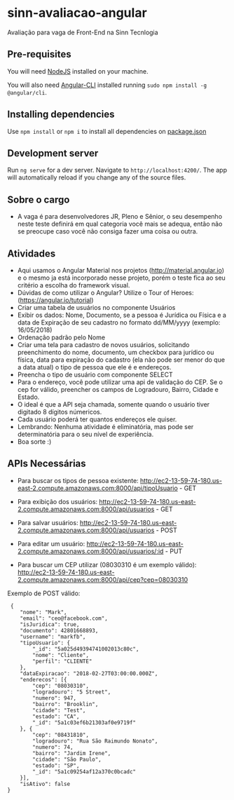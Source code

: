 
# sinn-avaliacao-angular
Avaliação  para vaga de Front-End na Sinn Tecnlogia
  

## Pre-requisites

You will need [NodeJS](https://nodejs.org/en/) installed on your machine.

  

You will also need [Angular-CLI](https://cli.angular.io/) installed running `sudo npm install -g @angular/cli`.

  

## Installing dependencies

  

Use `npm install` or `npm i` to install all dependencies on [package.json](package.json)

  

## Development server

  

Run `ng serve` for a dev server. Navigate to `http://localhost:4200/`. The app will automatically reload if you change any of the source files.

## Sobre o cargo
- A vaga é para desenvolvedores JR, Pleno e Sênior, o seu desempenho neste teste definirá em qual categoria você mais se adequa, então não se preocupe caso você não consiga fazer uma coisa ou outra.

## Atividades
 - Aqui usamos o Angular Material nos projetos (http://material.angular.io) e o mesmo ja está incorporado nesse projeto, porém o teste fica ao seu critério a escolha do framework visual.
 - Dúvidas de como utilizar o Angular? Utilize o Tour of Heroes: (https://angular.io/tutorial)
 - Criar uma tabela de usuários no componente Usuários
 - Exibir os dados: Nome, Documento, se a pessoa é Jurídica ou Física e a data de Expiração de seu cadastro no formato dd/MM/yyyy (exemplo: 16/05/2018)
 - Ordenação padrão pelo Nome
 - Criar uma tela para cadastro de novos usuários, solicitando preenchimento do nome, documento, um checkbox para jurídico ou física, data para expiração do cadastro (ela não pode ser menor do que a data atual) o tipo de pessoa que ele é e endereços.
 - Preencha o tipo de usuário com componente SELECT
 - Para o endereço, você pode utilizar uma api de validação do CEP. Se o cep for válido, preencher os campos de Logradouro, Bairro, Cidade e Estado.
 - O ideal é que a API seja chamada, somente quando o usuário tiver digitado 8 dígitos númericos.
 - Cada usuário poderá ter quantos endereços ele quiser.
 - Lembrando: Nenhuma atividade é eliminatória, mas pode ser determinatória para o seu nível de experiência.
 - Boa sorte :)

## APIs Necessárias

 - Para buscar os tipos de pessoa existente: http://ec2-13-59-74-180.us-east-2.compute.amazonaws.com:8000/api/tipoUsuario - GET
 - Para exibição dos usuários: http://ec2-13-59-74-180.us-east-2.compute.amazonaws.com:8000/api/usuarios - GET
 - Para salvar usuários: http://ec2-13-59-74-180.us-east-2.compute.amazonaws.com:8000/api/usuarios - POST
 - Para editar um usuário: http://ec2-13-59-74-180.us-east-2.compute.amazonaws.com:8000/api/usuarios/:id - PUT

 - Para buscar um CEP utilizar (08030310 é um exemplo válido): http://ec2-13-59-74-180.us-east-2.compute.amazonaws.com:8000/api/cep?cep=08030310


 Exemplo de POST válido:

     {
        "nome": "Mark",
        "email": "ceo@facebook.com",
        "isJuridica": true,
        "documento": 42801668893,
        "username": "markfb",
        "tipoUsuario": {
            "_id": "5a025d49394741002013c80c",
            "nome": "Cliente",
            "perfil": "CLIENTE"
        },
        "dataExpiracao": "2018-02-27T03:00:00.000Z",
        "enderecos": [{
            "cep": "08030310",
            "logradouro": "5 Street",
            "numero": 947,
            "bairro": "Brooklin",
            "cidade": "Test",
            "estado": "CA",
            "_id": "5a1c03ef6b21303af0e9719f"
        }, {
            "cep": "08431810",
            "logradouro": "Rua São Raimundo Nonato",
            "numero": 74,
            "bairro": "Jardim Irene",
            "cidade": "São Paulo",
            "estado": "SP",
            "_id": "5a1c09254af12a370c0bcadc"
        }],
        "isAtivo": false
    }

